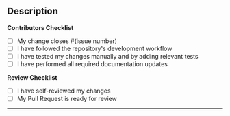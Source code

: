 ## Description
<!-- 
Please provide a clear and concise description of the changes made in this pull request.

Using AI to generate code? Please include a note in the description with which AI tool you used.
-->

**Contributors Checklist**
<!--
NOTE:
1. You must create an issue in the repository before making a Pull Request.
2. You must not create a Pull Request for an issue that is already assigned to someone else.

If you do not follow these steps, your Pull Request will be closed without review.
-->

- [ ] My change closes #(issue number)
- [ ] I have followed the repository's development workflow
- [ ] I have tested my changes manually and by adding relevant tests
- [ ] I have performed all required documentation updates

**Review Checklist**
<!-- Your Pull Request will not be reviewed if tests are failing, you have not self-reviewed your changes, or you have not checked all of the following: -->

- [ ] I have self-reviewed my changes
- [ ] My Pull Request is ready for review

---